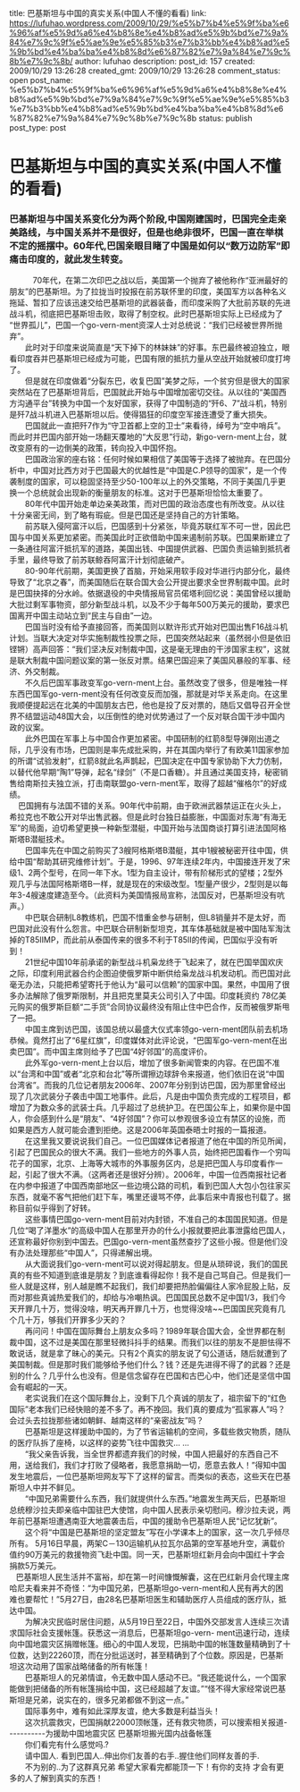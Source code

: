 title: 巴基斯坦与中国的真实关系(中国人不懂的看看)
link: https://lufuhao.wordpress.com/2009/10/29/%e5%b7%b4%e5%9f%ba%e6%96%af%e5%9d%a6%e4%b8%8e%e4%b8%ad%e5%9b%bd%e7%9a%84%e7%9c%9f%e5%ae%9e%e5%85%b3%e7%b3%bb%e4%b8%ad%e5%9b%bd%e4%ba%ba%e4%b8%8d%e6%87%82%e7%9a%84%e7%9c%8b%e7%9c%8b/
author: lufuhao
description: 
post_id: 157
created: 2009/10/29 13:26:28
created_gmt: 2009/10/29 13:26:28
comment_status: open
post_name: %e5%b7%b4%e5%9f%ba%e6%96%af%e5%9d%a6%e4%b8%8e%e4%b8%ad%e5%9b%bd%e7%9a%84%e7%9c%9f%e5%ae%9e%e5%85%b3%e7%b3%bb%e4%b8%ad%e5%9b%bd%e4%ba%ba%e4%b8%8d%e6%87%82%e7%9a%84%e7%9c%8b%e7%9c%8b
status: publish
post_type: post

# 巴基斯坦与中国的真实关系(中国人不懂的看看)

### 巴基斯坦与中国关系变化分为两个阶段,中国刚建国时，巴国完全走亲美路线，与中国关系并不是很好，但是也绝非很坏，巴国一直在举棋不定的摇摆中。60年代,巴国亲眼目睹了中国是如何以“数万边防军”即痛击印度的，就此发生转变。   
　　　70年代，在第二次印巴之战以后，美国第一个抛弃了被他称作“亚洲最好的朋友”的巴基斯坦。为了拉拢当时投报在前苏联怀里的印度，美国军方以各种名义拖延、暂扣了应该迅速交给巴基斯坦的武器装备，而印度采购了大批前苏联的先进战斗机，彻底把巴基斯坦击败，取得了制空权。此时巴基斯坦实际上已经成为了 “世界孤儿”，巴国一个go-vern-ment资深人士对总统说：“我们已经被世界所抛弃”。   
　　此时对于印度来说简直是“天下掉下的林妹妹”的好事。东巴最终被迫独立，眼看印度吞并巴基斯坦已经成为可能，巴国有限的抵抗力量从空战开始就被印度打垮了。   
　　但是就在印度做着“分裂东巴，收复巴国”美梦之际，一个贫穷但是很大的国家突然站在了巴基斯坦背后，巴国就此开始与中国增加密切交往。从以往的“美国西方沟通平台”转换为中国一个友好国家，获得了中国制造的“歼6、7”战斗机，特别是歼7战斗机进入巴基斯坦以后。使得猖狂的印度空军接连遭受了重大损失。   
　　巴国就此一直把歼7作为“守卫首都上空的卫士”来看待，绰号为“空中哨兵”。而此时并巴国内部开始一场翻天覆地的“大反思”行动，新go-vern-ment上台，就改变原有的一边倒美的政策，转向投入中国怀抱。   
　　巴国政治家的座右铭：任何时候如果相信了美国等于选择了被抛弃。在巴国分析中，中国对比西方对于巴国最大的优越性是“中国是C.P领导的国家”，是一个传袭制度的国家，可以稳固坚持至少50-100年以上的外交策略，不同于美国几乎更换一个总统就会出现新的衡量朋友的标准。这对于巴基斯坦恰恰太重要了。   
　　80年代中国开始走单边亲美政策，而对巴国的政治态度也有所改变。从以往十分亲密无间，到了略有瑕疵。但是巴国还是坚持自己的方针策略。   
　　前苏联入侵阿富汗以后，巴国感到十分紧张，毕竟苏联红军不可一世，因此巴国与中国关系更加紧密。而美国此时正欲借助中国来遏制前苏联。巴国果断建立了一条通往阿富汗抵抗军的道路，美国出钱、中国提供武器、巴国负责运输到抵抗者手里，最终导致了前苏联鲸吞阿富汗计划彻底破产。   
　　80-90年代前期，美国更换了首脑，开始采用软手段对华进行内部分化，最终导致了“北京之春”，而美国随后在联合国大会公开提出要求全世界制裁中国。此时是巴国抉择的分水岭。依据退役的中央情报局官员偌塔利回忆说：美国曾经以援助大批过剩军事物资，部分新型战斗机，以及不少于每年500万美元的援助，要求巴国离开中国主动站立到“民主与自由”一边。   
　　巴国当时没有给予直接回答，而美国则以默许形式开始对巴国出售F16战斗机计划。当联大决定对华实施制裁性投票之际，巴国突然站起来（虽然弱小但是依旧铿锵）高声回答：“我们坚决反对制裁中国，这是毫无理由的干涉国家主权”，这就是联大制裁中国问题议案的第一张反对票。结果巴国迎来了美国风暴般的军事、经济、外交制裁。   
　　不久后巴国军事政变军go-vern-ment上台。虽然改变了很多，但是唯独一样东西巴国军go-vern-ment没有任何改变反而加强，那就是对华关系走向。在这里我顺便提起远在北美的中国朋友古巴，他也是投了反对票的，随后又倡导召开全世界不结盟运动48国大会，以压倒性的绝对优势通过了一个反对联合国干涉中国内政的议案。   
　　此外巴国在军事上与中国合作更加紧密。中国研制的红箭8型导弹刚出道之际，几乎没有市场，巴国则是率先成批采购，并在其国内举行了有欧美11国家参加的所谓“试验发射”，红箭8就此名声鹊起，巴国决定在中国专家协助下大力仿制，以替代他早期“陶1”导弹，起名“绿剑”（不是口香糖）。并且通过美国支持，秘密销售给南斯拉夫独立派，打击南联盟go-vern-ment军，取得了超越“催格尔”的好成绩。   
    巴国拥有与法国不错的关系。90年代中前期，由于欧洲武器禁运正在火头上，希拉克也不敢公开对华出售武器。但是此时台独日益膨胀，中国面对东海“有海无军”的局面，迫切希望更换一种新型潜艇，中国开始与法国商谈打算引进法国阿格斯塔B潜艇技术。   
　　巴国率先在中国之前购买了3艘阿格斯塔B潜艇，其中1艘被秘密开往中国，供给中国“帮助其研究维修计划”。于是，1996、97年连续2年内，中国接连开发了宋级1、2两个型号，在同一年下水。1型为自主设计，带有阶梯形式的望楼；2型外观几乎与法国阿格斯塔B一样，就是现在的宋级改型。1型量产很少，2型则是以每年3-4艘速度建造至今。（此资料为美国情报局宣称，法国反对，巴基斯坦没有吭声。）   
　　中巴联合研制L8教练机，巴国不惜重金参与研制，但L8销量并不是太好，而巴国对此没有什么怨言。中巴联合研制新型坦克，其车体基础就是被中国陆军淘汰掉的T85IIMP，而此前从泰国传来的很多不利于T85II的传闻，巴国似乎没有听到！   
　　21世纪中国10年前承诺的新型战斗机枭龙终于飞起来了，就在巴国举国欢庆之际，印度利用武器合约企图迫使俄罗斯中断供给枭龙战斗机发动机。而巴国对此毫无办法，只能把希望寄托于他认为“最可以信赖”的国家中国。果然，中国用了很多办法解除了俄罗斯限制，并且把克里莫夫公司引入了中国。印度耗资约 78亿美元购买的俄罗斯巨额“二手货”合同协议最终没有阻止住中巴合作，反而被俄罗斯甩了一把。   
　　中国主席到访巴国，该国总统以最盛大仪式率领go-vern-ment团队前去机场恭候。竟然打出了“6星红旗”，印度媒体对此评论说，“巴国军go-vern-ment在出卖巴国”。而中国主席则给予了巴国“4好邻国”的高度评价。   
　　此外军go-vern-ment上台以后，增加了很多新闻管束的内容。在巴国不准以“台湾和中国”或者“北京和台北”等所谓擦边球辞令来报道，他们依旧在说“中国台湾省”。而我的几位记者朋友2006年、2007年分别到访巴国，因为那里曾经出现了几次武装分子袭击中国工地事件。此后，凡是由中国负责完成的工程项目，都增加了为数众多的武装士兵。几乎超过了总统护卫。在巴国公车上，如果你是中国人，你会感到什么是“朋友”、“4好邻国”？你可以参观很多设立有禁区的设施，而如果是西方人就可能会遭到拒绝。这是2006年英国泰晤士时报的一篇报道。   
　　在这里我又要说说我们自己。一位巴国媒体记者报道了他在中国的所见所闻，引起了巴国民众的很大不满。我们一些地方的外事人员，始终把巴国看作一个穷叫花子的国家，北京、上海等大城市的外事服务区内，总是把巴国人与印度看作一起，引起了很大不满。（这两者还是很好分辨）。2006年，中国一位西南报社记者在内参中报道了中国西南部地区一些边境公路的司机，看到巴国人大包小包往家买东西，就毫不客气把他们赶下车，嘴里还谩骂不停，此事后来中青报也刊载了。据称目前似乎得到了好转。   
　　这些事情巴国go-vern-ment目前对内封锁，不准自己的本国国民知道。但是几位“喝了洋墨水”的高级中国人在那里开办的什么小报就要把此事泄露给巴国人，还宣称最好你别到中国去。巴国go-vern-ment虽然查抄了这些小报。但是他们没有办法处理那些“中国人”，只得递解出境。   
　　从大面说我们go-vern-ment可以说对得起朋友。但是从琐碎说，我们的国民真的有些不知道到底谁是朋友？到底谁看得起你！我不是自己骂自己。但是我们一些人就是这样，别人越是瞧不起我们，我们却要把热脸偏偏往人家冷屁股上贴，反而对那些真诚热爱我们的，却给与冷嘲热讽。巴国国民总数不足中国1/3，我们今天开罪几十万，觉得没啥，明天再开罪几十万，也觉得没啥~~巴国国民究竟有几个几十万，够我们开罪多少天的？   
　　再问问！中国在国际舞台上朋友众多吗？1989年联合国大会，全世界都在制裁中国，这不过是美国在那里轻微抖抖手的结果。而我们以往的朋友不是胆怯得不敢说话，就是拿了昧心的美元。只有2个真实的朋友说了句公道话，随后就遭到了美国制裁。但是那时我们能够给予他们什么？钱？还是先进得不得了的武器？还是别的什么？几乎什么也没有。但是信念留存在巴国和古巴心中，他们还是坚信中国会有崛起的一天。   
　　老实说我们在这个国际舞台上，没剩下几个真诚的朋友了，祖宗留下的“红色国际”老本我们已经快赔的差不多了。再不挽回。我们真的要成为“孤家寡人”吗？会过头去拉拢那些诸如朝鲜、越南这样的“亲密战友”吗？   
　　巴基斯坦是这样援助中国的，为了节省运输机的空间，多载些救灾物质，随队的医疗队拆了座椅，以这样的姿势飞往中国救灾... ...   
　　“我父亲告诉我，当全世界都遗弃我们的时候，中国人把最好的东西自己不用，送给我们，我们才打败了侵略者，我愿意捐助一切，愿意去救人！”得知中国发生地震后，一位巴基斯坦网友写下了这样的留言。而类似的表态，这些天在巴基斯坦人中并不鲜见。   
　　“中国兄弟需要什么东西，我们就提供什么东西。”地震发生两天后，巴基斯坦总统穆沙拉夫即亲临中国驻巴大使馆，向中国人民表示亲切慰问。穆沙拉夫说，两年前巴基斯坦遭遇南亚大地震袭击后，中国的援助令巴基斯坦人民“记忆犹新”。   
　　这个将“中国是巴基斯坦的坚定盟友”写在小学课本上的国家，这一次几乎倾尽所有。 5月16日早晨，两架C－130运输机从拉瓦尔品第的空军基地升空，满载价值约90万美元的救援物资飞赴中国。同一天，巴基斯坦红新月会向中国红十字会捐款5万美元。   
   巴基斯坦人民生活并不富裕，却在第一时间慷慨解囊，这在巴红新月会代理主席哈尼夫看来并不奇怪：“为中国兄弟，巴基斯坦go-vern-ment和人民有再大的困难也要帮忙！”5月27日，由28名巴基斯坦医生和辅助医疗人员组成的医疗队，抵达中国。   
　　为解决灾民临时居住问题，从5月19日至22日，中国外交部发言人连续三次请求国际社会支援帐篷。获悉这一消息后，巴基斯坦go-vern- ment迅速行动，连续向中国地震灾区捐赠帐篷。细心的中国人发现，巴捐助中国的帐篷数量精确到了十位数，达到22260顶，而在分批运送时，甚至精确到了个位数。原因是，巴基斯坦这次动用了国家战略储备的所有帐篷！   
　　巴基斯坦人的兄弟情谊，令无数中国人感动不已。“我还能说什么，一个国家能做到把储备的所有帐篷捐给中国，这已经超越了友谊。”“怪不得大家经常说巴基斯坦是兄弟，说实在的，很多兄弟都做不到这一点。”   
　　国际事务中，难有如此深厚友谊，绝大多数是利益当头！   
　　这次抗震救灾，巴国捐献22000顶帐篷，还有救灾物质，可以搜索相关报道-----------为援助中国地震灾区 巴基斯坦搬光国内战备帐篷   
　　你们看完有什么感觉吗.?   
　　请中国人. 看到巴国人..伸出你们友善的右手..握住他们同样友善的手.   
　　不为别的..为了这群真兄弟 希望大家看完都能顶一下！有你的支持 才会有更多的人了解到真实的东西！